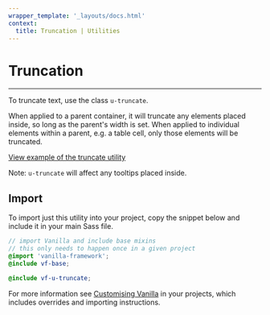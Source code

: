 ```yaml
---
wrapper_template: '_layouts/docs.html'
context:
  title: Truncation | Utilities
---
```


# Truncation

<hr>

To truncate text, use the class `u-truncate`.

When applied to a parent container, it will truncate any elements placed inside, so long as the parent's width is set.
When applied to individual elements within a parent, e.g. a table cell, only those elements will be truncated.

<div class="embedded-example"><a href="/docs/examples/utilities/truncate/" class="js-example">
View example of the truncate utility
</a></div>

Note: `u-truncate` will affect any tooltips placed inside.

## Import

To import just this utility into your project, copy the snippet below and include it in your main Sass file.

```scss
// import Vanilla and include base mixins
// this only needs to happen once in a given project
@import 'vanilla-framework';
@include vf-base;

@include vf-u-truncate;
```

For more information see [Customising Vanilla](/docs/customising-vanilla/) in your projects, which includes overrides and importing instructions.

